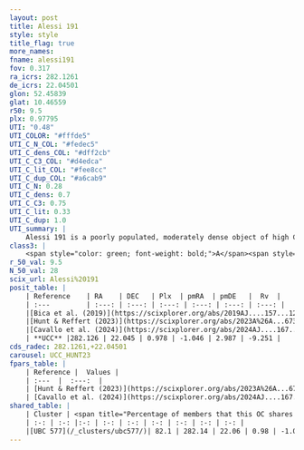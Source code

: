 ```yaml
---
layout: post
title: Alessi 191
style: style
title_flag: true
more_names: 
fname: alessi191
fov: 0.317
ra_icrs: 282.1261
de_icrs: 22.04501
glon: 52.45839
glat: 10.46559
r50: 9.5
plx: 0.97795
UTI: "0.48"
UTI_COLOR: "#fffde5"
UTI_C_N_COL: "#fedec5"
UTI_C_dens_COL: "#dff2cb"
UTI_C_C3_COL: "#d4edca"
UTI_C_lit_COL: "#fee8cc"
UTI_C_dup_COL: "#a6cab9"
UTI_C_N: 0.28
UTI_C_dens: 0.7
UTI_C_C3: 0.75
UTI_C_lit: 0.33
UTI_C_dup: 1.0
UTI_summary: |
    Alessi 191 is a poorly populated, moderately dense object of high C3 quality. It is poorly studied in the literature. This object shares a large percentage of members with a later reported entry.
class3: |
    <span style="color: green; font-weight: bold;">A</span><span style="color: #FFC300; font-weight: bold;">B</span>
r_50_val: 9.5
N_50_val: 28
scix_url: Alessi%20191
posit_table: |
    | Reference    | RA    | DEC   | Plx  | pmRA  | pmDE   |  Rv  |
    | :---         | :---: | :---: | :---: | :---: | :---: | :---: |
    |[Bica et al. (2019)](https://scixplorer.org/abs/2019AJ....157...12B) | 282.117 | 22.054 | -- | -- | -- | -- |
    |[Hunt & Reffert (2023)](https://scixplorer.org/abs/2023A%26A...673A.114H) | 282.135 | 22.061 | 0.979 | -1.049 | 3.03 | -8.989 |
    |[Cavallo et al. (2024)](https://scixplorer.org/abs/2024AJ....167...12C) | 282.109 | 22.006 | 0.987 | -- | -- | -- |
    | **UCC** |282.126 | 22.045 | 0.978 | -1.046 | 2.987 | -9.251 | 
cds_radec: 282.1261,+22.04501
carousel: UCC_HUNT23
fpars_table: |
    | Reference |  Values |
    | :---  |  :---:  |
    | [Hunt & Reffert (2023)](https://scixplorer.org/abs/2023A%26A...673A.114H) | `AV50=0.45, diffAV50=0.677, MOD50=9.955, logAge50=8.981` |
    | [Cavallo et al. (2024)](https://scixplorer.org/abs/2024AJ....167...12C) | `AV50=0.96, dMod50=10.11, logAge50=8.59, [Fe/H]50=-0.06` |
shared_table: |
    | Cluster | <span title="Percentage of members that this OC shares with the ones listed">%</span>   | RA   | DEC   | Plx   | pmRA  | pmDE  | Rv | UTI |
    | :-: | :-: |:-: | :-: | :-: | :-: | :-: | :-: | :-: |
    |[UBC 577](/_clusters/ubc577/)| 82.1 | 282.14 | 22.06 | 0.98 | -1.02 | 3.01 | -9.25 |0.04 |
---
```

